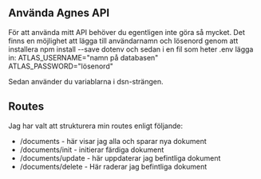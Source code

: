 
Använda Agnes API
-----

För att använda mitt API behöver du egentligen inte göra så mycket. Det finns en möjlighet att lägga till användarnamn och lösenord genom att installera npm install --save dotenv och sedan i en fil som heter .env lägga in: 
ATLAS_USERNAME="namn på databasen"
ATLAS_PASSWORD="lösenord"

Sedan använder du variablarna i dsn-strängen.

Routes
-------

Jag har valt att strukturera min routes enligt följande:
- /documents - här visar jag alla och sparar nya dokument
- /documents/init - initierar färdiga dokument
- /documents/update - här uppdaterar jag befintliga dokument
- /documents/delete - Här raderar jag befintliga dokument